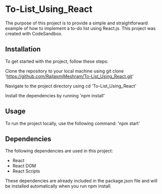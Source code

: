 # To-List_Using_React
The purpose of this project is to provide a simple and straightforward example of how to implement a to-do list using React.js.
This project was created with CodeSandbox.

## Installation
To get started with the project, follow these steps:

Clone the repository to your local machine using git clone 'https://github.com/RajlaxmiMeshram/To-List_Using_React.git'

Navigate to the project directory using cd 'To-List_Using_React'

Install the dependencies by running 'npm install'

## Usage
To run the project locally, use the following command:
'npm start'

## Dependencies
The following dependencies are used in this project:

- React
- React DOM
- React Scripts

These dependencies are already included in the package.json file and will be installed automatically when you run npm install.
